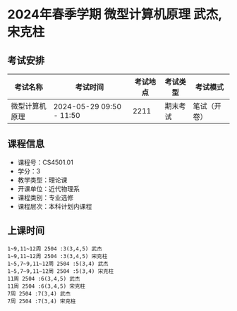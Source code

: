 # 2024年春季学期 微型计算机原理 武杰, 宋克柱




## 考试安排

| 考试名称 | 考试时间 | 考试地点 | 考试类型 | 考试模式 |
| -------- | -------- | -------- | -------- | -------- |
| 微型计算机原理 | 2024-05-29 09:50 - 11:50 | 2211 | 期末考试 | 笔试（开卷） |





## 课程信息

- 课程号：CS4501.01
- 学分：3
- 教学类型：理论课
- 开课单位：近代物理系
- 课程类别：专业选修
- 课程层次：本科计划内课程

## 上课时间

```
1~9,11~12周 2504 :3(3,4,5) 武杰
1~9,11~12周 2504 :3(3,4,5) 宋克柱
1~5,7~9,11~12周 2504 :5(3,4) 武杰
1~5,7~9,11~12周 2504 :5(3,4) 宋克柱
11周 2504 :6(3,4,5) 武杰
11周 2504 :6(3,4,5) 宋克柱
7周 2504 :7(3,4) 武杰
7周 2504 :7(3,4) 宋克柱
```

